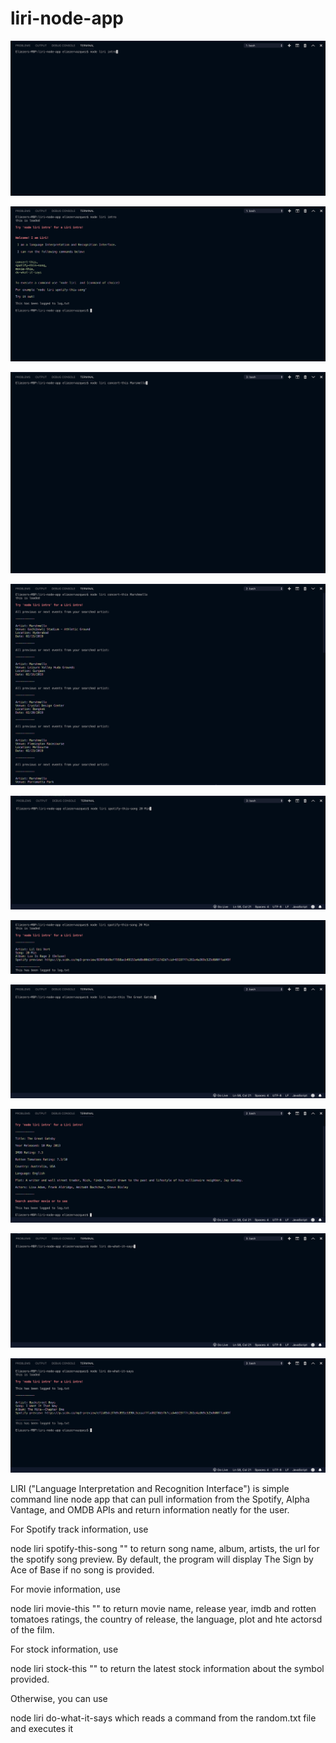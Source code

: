 # liri-node-app

![alt text](Images/one.png "Introduction")

![alt text](Images/two.png "Introduction")

![alt text](Images/three.png "Concert-this")

![alt text](Images/four.png "Concert-this")

![alt text](Images/five.png "Spotify")

![alt text](Images/six.png "Spotify")

![alt text](Images/seven.png "Movie-this")

![alt text](Images/eight.png "Movie-this")

![alt text](Images/nine.png "Do-what-it-says")

![alt text](Images/ten.png "Do-what-it-says")

LIRI ("Language Interpretation and Recognition Interface") is simple command line node app that can pull information from the Spotify, Alpha Vantage, and OMDB APIs and return information neatly for the user.

For Spotify track information, use

node liri spotify-this-song "<song name here>"
to return song name, album, artists, the url for the spotify song preview. By default, the program will display The Sign by Ace of Base if no song is provided.

For movie information, use

node liri movie-this "<movie name here>"
to return movie name, release year, imdb and rotten tomatoes ratings, the country of release, the language, plot and hte actorsd of the film.

For stock information, use

node liri stock-this "<stock symbol here>"
to return the latest stock information about the symbol provided.

Otherwise, you can use

node liri do-what-it-says
which reads a command from the random.txt file and executes it

